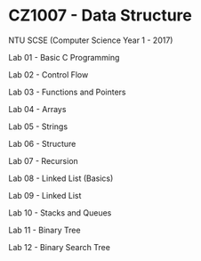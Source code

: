 # **CZ1007 - Data Structure**
NTU SCSE (Computer Science Year 1 - 2017)

Lab 01 - Basic C Programming

Lab 02 - Control Flow

Lab 03 - Functions and Pointers

Lab 04 - Arrays

Lab 05 - Strings

Lab 06 - Structure

Lab 07 - Recursion

Lab 08 - Linked List (Basics)

Lab 09 - Linked List

Lab 10 - Stacks and Queues

Lab 11 - Binary Tree

Lab 12 - Binary Search Tree
